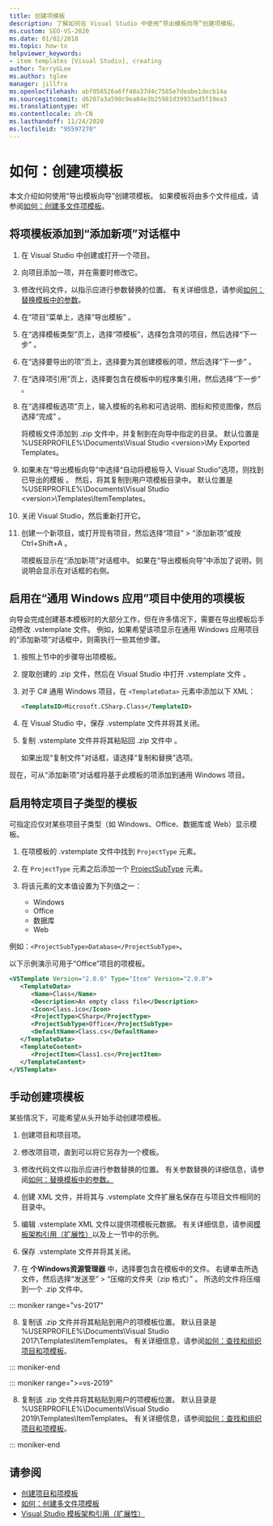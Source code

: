 ```yaml
---
title: 创建项模板
description: 了解如何在 Visual Studio 中使用“导出模板向导”创建项模板。
ms.custom: SEO-VS-2020
ms.date: 01/02/2018
ms.topic: how-to
helpviewer_keywords:
- item templates [Visual Studio], creating
author: TerryGLee
ms.author: tglee
manager: jillfra
ms.openlocfilehash: abf058526a6ff48a37d4c7585e7deabe1decb14a
ms.sourcegitcommit: d6207a3a590c9ea84e3b25981d39933ad5f19ea3
ms.translationtype: HT
ms.contentlocale: zh-CN
ms.lasthandoff: 11/24/2020
ms.locfileid: "95597270"
---
```

# <a name="how-to-create-item-templates"></a>如何：创建项模板

本文介绍如何使用“导出模板向导”创建项模板。 如果模板将由多个文件组成，请参阅[如何：创建多文件项模板](../ide/how-to-create-multi-file-item-templates.md)。

## <a name="add-an-item-template-to-the-add-new-item-dialog-box"></a>将项模板添加到“添加新项”对话框中

1. 在 Visual Studio 中创建或打开一个项目。

1. 向项目添加一项，并在需要时修改它。

1. 修改代码文件，以指示应进行参数替换的位置。 有关详细信息，请参阅[如何：替换模板中的参数](../ide/how-to-substitute-parameters-in-a-template.md)。

1. 在“项目”菜单上，选择“导出模板” 。

1. 在“选择模板类型”页上，选择“项模板”，选择包含项的项目，然后选择“下一步”  。

1. 在“选择要导出的项”页上，选择要为其创建模板的项，然后选择“下一步” 。

1. 在“选择项引用”页上，选择要包含在模板中的程序集引用，然后选择“下一步” 。

1. 在“选择模板选项”页上，输入模板的名称和可选说明、图标和预览图像，然后选择“完成” 。

    将模板文件添加到 .zip 文件中，并复制到在向导中指定的目录。 默认位置是 %USERPROFILE%\Documents\Visual Studio \<version\>\My Exported Templates。

1. 如果未在“导出模板向导”中选择“自动将模板导入 Visual Studio”选项，则找到已导出的模板 。 然后，将其复制到用户项模板目录中。 默认位置是 %USERPROFILE%\Documents\Visual Studio \<version\>\Templates\ItemTemplates。

1. 关闭 Visual Studio，然后重新打开它。

1. 创建一个新项目，或打开现有项目，然后选择“项目” > “添加新项”或按 Ctrl+Shift+A    。

   项模板显示在“添加新项”对话框中。 如果在“导出模板向导”中添加了说明，则说明会显示在对话框的右侧。

## <a name="enable-the-item-template-to-be-used-in-a-universal-windows-app-project"></a>启用在“通用 Windows 应用”项目中使用的项模板

向导会完成创建基本模板时的大部分工作，但在许多情况下，需要在导出模板后手动修改 .vstemplate 文件。 例如，如果希望该项显示在通用 Windows 应用项目的“添加新项”对话框中，则需执行一些其他步骤。

1. 按照上节中的步骤导出项模板。

1. 提取创建的 .zip 文件，然后在 Visual Studio 中打开 .vstemplate 文件 。

1. 对于 C# 通用 Windows 项目，在 `<TemplateData>` 元素中添加以下 XML：

   ```xml
   <TemplateID>Microsoft.CSharp.Class</TemplateID>
   ```

1. 在 Visual Studio 中，保存 .vstemplate 文件并将其关闭。

1. 复制 .vstemplate 文件并将其粘贴回 .zip 文件中 。

     如果出现“复制文件”对话框，请选择“复制和替换”选项。

现在，可从“添加新项”对话框将基于此模板的项添加到通用 Windows 项目。

## <a name="enable-templates-for-specific-project-subtypes"></a>启用特定项目子类型的模板

可指定应仅对某些项目子类型（如 Windows、Office、数据库或 Web）显示模板。

1. 在项模板的 .vstemplate 文件中找到 `ProjectType` 元素。

1. 在 `ProjectType` 元素之后添加一个 [ProjectSubType](../extensibility/projectsubtype-element-visual-studio-templates.md) 元素。

1. 将该元素的文本值设置为下列值之一：

    - Windows
    - Office
    - 数据库
    - Web

例如：`<ProjectSubType>Database</ProjectSubType>`。

以下示例演示可用于“Office”项目的项模板。

```xml
<VSTemplate Version="2.0.0" Type="Item" Version="2.0.0">
   <TemplateData>
      <Name>Class</Name>
      <Description>An empty class file</Description>
      <Icon>Class.ico</Icon>
      <ProjectType>CSharp</ProjectType>
      <ProjectSubType>Office</ProjectSubType>
      <DefaultName>Class.cs</DefaultName>
   </TemplateData>
   <TemplateContent>
      <ProjectItem>Class1.cs</ProjectItem>
   </TemplateContent>
</VSTemplate>
```

## <a name="manually-create-an-item-template"></a>手动创建项模板

某些情况下，可能希望从头开始手动创建项模板。

1. 创建项目和项目项。

2. 修改项目项，直到可以将它另存为一个模板。

3. 修改代码文件以指示应进行参数替换的位置。 有关参数替换的详细信息，请参阅[如何：替换模板中的参数。](../ide/how-to-substitute-parameters-in-a-template.md)

4. 创建 XML 文件，并将其与 .vstemplate 文件扩展名保存在与项目文件相同的目录中。

5. 编辑 .vstemplate XML 文件以提供项模板元数据。 有关详细信息，请参阅[模板架构引用（扩展性）](../extensibility/visual-studio-template-schema-reference.md)以及上一节中的示例。

6. 保存 .vstemplate 文件并将其关闭。

7. 在 **个Windows资源管理器** 中，选择要包含在模板中的文件。 右键单击所选文件，然后选择“发送至” > “压缩的文件夹（zip 格式）” 。 所选的文件将压缩到一个 .zip 文件中。

::: moniker range="vs-2017"

8. 复制该 .zip 文件并将其粘贴到用户的项模板位置。 默认目录是 %USERPROFILE%\Documents\Visual Studio 2017\Templates\ItemTemplates。 有关详细信息，请参阅[如何：查找和组织项目和项模板](../ide/how-to-locate-and-organize-project-and-item-templates.md)。

::: moniker-end

::: moniker range=">=vs-2019"

8. 复制该 .zip 文件并将其粘贴到用户的项模板位置。 默认目录是 %USERPROFILE%\Documents\Visual Studio 2019\Templates\ItemTemplates。 有关详细信息，请参阅[如何：查找和组织项目和项模板](../ide/how-to-locate-and-organize-project-and-item-templates.md)。

::: moniker-end

## <a name="see-also"></a>请参阅

- [创建项目和项模板](../ide/creating-project-and-item-templates.md)
- [如何：创建多文件项模板](../ide/how-to-create-multi-file-item-templates.md)
- [Visual Studio 模板架构引用（扩展性）](../extensibility/visual-studio-template-schema-reference.md)
